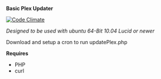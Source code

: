 **Basic Plex Updater**

[![Code Climate](https://codeclimate.com/github/shibdib/Ubuntu-Plex-Updater/badges/gpa.svg)](https://codeclimate.com/github/shibdib/Ubuntu-Plex-Updater)

_Designed to be used with ubuntu 64-Bit 10.04 Lucid or newer_

Download and setup a cron to run updatePlex.php

**Requires** 
- PHP
- curl